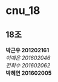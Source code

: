 # cnu_18
## 18조

**박근우 201202161**
<br>
*이예은 201602046*
<br>
*전희수 201602062*
<br>
**박혜연 201602005**
